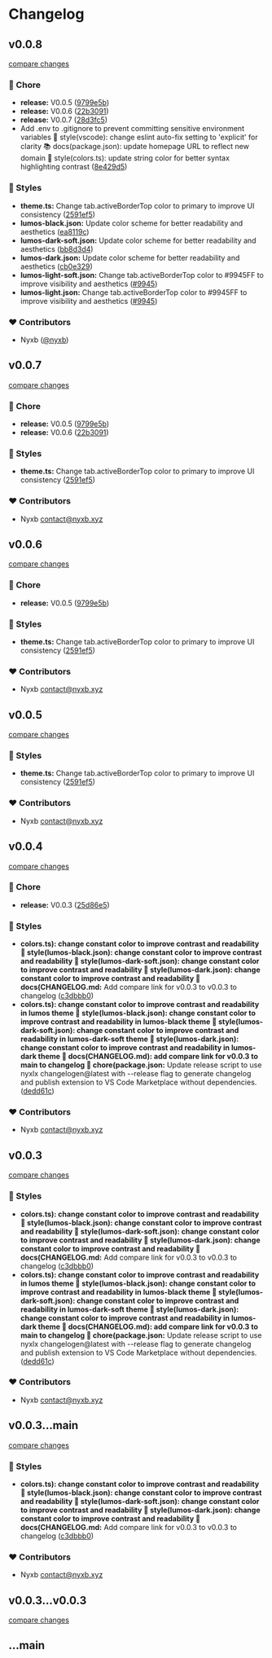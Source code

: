 # Changelog


## v0.0.8

[compare changes](https://github.com/nyxb/vscode-theme-lumos/compare/v0.0.6...v0.0.8)

### 🏡 Chore

- **release:** V0.0.5 ([9799e5b](https://github.com/nyxb/vscode-theme-lumos/commit/9799e5b))
- **release:** V0.0.6 ([22b3091](https://github.com/nyxb/vscode-theme-lumos/commit/22b3091))
- **release:** V0.0.7 ([28d3fc5](https://github.com/nyxb/vscode-theme-lumos/commit/28d3fc5))
- Add .env to .gitignore to prevent committing sensitive environment variables 🎨 style(vscode): change eslint auto-fix setting to 'explicit' for clarity 📚 docs(package.json): update homepage URL to reflect new domain 🎨 style(colors.ts): update string color for better syntax highlighting contrast ([8e429d5](https://github.com/nyxb/vscode-theme-lumos/commit/8e429d5))

### 🎨 Styles

- **theme.ts:** Change tab.activeBorderTop color to primary to improve UI consistency ([2591ef5](https://github.com/nyxb/vscode-theme-lumos/commit/2591ef5))
- **lumos-black.json:** Update color scheme for better readability and aesthetics ([ea8119c](https://github.com/nyxb/vscode-theme-lumos/commit/ea8119c))
- **lumos-dark-soft.json:** Update color scheme for better readability and aesthetics ([bb8d3d4](https://github.com/nyxb/vscode-theme-lumos/commit/bb8d3d4))
- **lumos-dark.json:** Update color scheme for better readability and aesthetics ([cb0e329](https://github.com/nyxb/vscode-theme-lumos/commit/cb0e329))
- **lumos-light-soft.json:** Change tab.activeBorderTop color to #9945FF to improve visibility and aesthetics ([#9945](https://github.com/nyxb/vscode-theme-lumos/issues/9945))
- **lumos-light.json:** Change tab.activeBorderTop color to #9945FF to improve visibility and aesthetics ([#9945](https://github.com/nyxb/vscode-theme-lumos/issues/9945))

### ❤️ Contributors

- Nyxb ([@nyxb](http://github.com/nyxb))

## v0.0.7

[compare changes](https://github.com/nyxb/vscode-theme-lumos/compare/v0.0.6...v0.0.7)


### 🏡 Chore

  - **release:** V0.0.5 ([9799e5b](https://github.com/nyxb/vscode-theme-lumos/commit/9799e5b))
  - **release:** V0.0.6 ([22b3091](https://github.com/nyxb/vscode-theme-lumos/commit/22b3091))

### 🎨 Styles

  - **theme.ts:** Change tab.activeBorderTop color to primary to improve UI consistency ([2591ef5](https://github.com/nyxb/vscode-theme-lumos/commit/2591ef5))

### ❤️  Contributors

- Nyxb <contact@nyxb.xyz>

## v0.0.6

[compare changes](https://github.com/nyxb/vscode-theme-lumos/compare/v0.0.6...v0.0.6)


### 🏡 Chore

  - **release:** V0.0.5 ([9799e5b](https://github.com/nyxb/vscode-theme-lumos/commit/9799e5b))

### 🎨 Styles

  - **theme.ts:** Change tab.activeBorderTop color to primary to improve UI consistency ([2591ef5](https://github.com/nyxb/vscode-theme-lumos/commit/2591ef5))

### ❤️  Contributors

- Nyxb <contact@nyxb.xyz>

## v0.0.5

[compare changes](https://github.com/nyxb/vscode-theme-lumos/compare/v0.0.6...v0.0.5)


### 🎨 Styles

  - **theme.ts:** Change tab.activeBorderTop color to primary to improve UI consistency ([2591ef5](https://github.com/nyxb/vscode-theme-lumos/commit/2591ef5))

### ❤️  Contributors

- Nyxb <contact@nyxb.xyz>

## v0.0.4

[compare changes](https://github.com/nyxb/vscode-theme-lumos/compare/v0.0.3...v0.0.4)


### 🏡 Chore

  - **release:** V0.0.3 ([25d86e5](https://github.com/nyxb/vscode-theme-lumos/commit/25d86e5))

### 🎨 Styles

  - **colors.ts): change constant color to improve contrast and readability 🎨 style(lumos-black.json): change constant color to improve contrast and readability 🎨 style(lumos-dark-soft.json): change constant color to improve contrast and readability 🎨 style(lumos-dark.json): change constant color to improve contrast and readability 📝 docs(CHANGELOG.md:** Add compare link for v0.0.3 to v0.0.3 to changelog ([c3dbbb0](https://github.com/nyxb/vscode-theme-lumos/commit/c3dbbb0))
  - **colors.ts): change constant color to improve contrast and readability in lumos theme 🎨 style(lumos-black.json): change constant color to improve contrast and readability in lumos-black theme 🎨 style(lumos-dark-soft.json): change constant color to improve contrast and readability in lumos-dark-soft theme 🎨 style(lumos-dark.json): change constant color to improve contrast and readability in lumos-dark theme 📝 docs(CHANGELOG.md): add compare link for v0.0.3 to main to changelog 🚀 chore(package.json:** Update release script to use nyxlx changelogen@latest with --release flag to generate changelog and publish extension to VS Code Marketplace without dependencies. ([dedd61c](https://github.com/nyxb/vscode-theme-lumos/commit/dedd61c))

### ❤️  Contributors

- Nyxb <contact@nyxb.xyz>

## v0.0.3

[compare changes](https://github.com/nyxb/vscode-theme-lumos/compare/v0.0.3...v0.0.3)


### 🎨 Styles

  - **colors.ts): change constant color to improve contrast and readability 🎨 style(lumos-black.json): change constant color to improve contrast and readability 🎨 style(lumos-dark-soft.json): change constant color to improve contrast and readability 🎨 style(lumos-dark.json): change constant color to improve contrast and readability 📝 docs(CHANGELOG.md:** Add compare link for v0.0.3 to v0.0.3 to changelog ([c3dbbb0](https://github.com/nyxb/vscode-theme-lumos/commit/c3dbbb0))
  - **colors.ts): change constant color to improve contrast and readability in lumos theme 🎨 style(lumos-black.json): change constant color to improve contrast and readability in lumos-black theme 🎨 style(lumos-dark-soft.json): change constant color to improve contrast and readability in lumos-dark-soft theme 🎨 style(lumos-dark.json): change constant color to improve contrast and readability in lumos-dark theme 📝 docs(CHANGELOG.md): add compare link for v0.0.3 to main to changelog 🚀 chore(package.json:** Update release script to use nyxlx changelogen@latest with --release flag to generate changelog and publish extension to VS Code Marketplace without dependencies. ([dedd61c](https://github.com/nyxb/vscode-theme-lumos/commit/dedd61c))

### ❤️  Contributors

- Nyxb <contact@nyxb.xyz>

## v0.0.3...main

[compare changes](https://github.com/nyxb/vscode-theme-lumos/compare/v0.0.3...main)


### 🎨 Styles

  - **colors.ts): change constant color to improve contrast and readability 🎨 style(lumos-black.json): change constant color to improve contrast and readability 🎨 style(lumos-dark-soft.json): change constant color to improve contrast and readability 🎨 style(lumos-dark.json): change constant color to improve contrast and readability 📝 docs(CHANGELOG.md:** Add compare link for v0.0.3 to v0.0.3 to changelog ([c3dbbb0](https://github.com/nyxb/vscode-theme-lumos/commit/c3dbbb0))

### ❤️  Contributors

- Nyxb <contact@nyxb.xyz>

## v0.0.3...v0.0.3

[compare changes](https://github.com/nyxb/vscode-theme-lumos/compare/v0.0.3...v0.0.3)

## ...main

